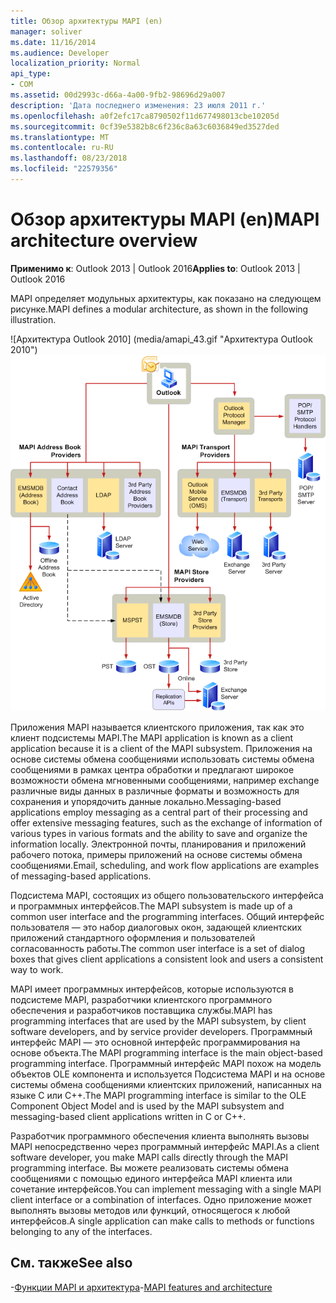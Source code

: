 ```yaml
---
title: Обзор архитектуры MAPI (en)
manager: soliver
ms.date: 11/16/2014
ms.audience: Developer
localization_priority: Normal
api_type:
- COM
ms.assetid: 00d2993c-d66a-4a00-9fb2-98696d29a007
description: 'Дата последнего изменения: 23 июля 2011 г.'
ms.openlocfilehash: a0f2efc17ca8790502f11d677498013cbe10205d
ms.sourcegitcommit: 0cf39e5382b8c6f236c8a63c6036849ed3527ded
ms.translationtype: MT
ms.contentlocale: ru-RU
ms.lasthandoff: 08/23/2018
ms.locfileid: "22579356"
---
```

# <a name="mapi-architecture-overview"></a><span data-ttu-id="9377c-103">Обзор архитектуры MAPI (en)</span><span class="sxs-lookup"><span data-stu-id="9377c-103">MAPI architecture overview</span></span>
 
<span data-ttu-id="9377c-104">**Применимо к**: Outlook 2013 | Outlook 2016</span><span class="sxs-lookup"><span data-stu-id="9377c-104">**Applies to**: Outlook 2013 | Outlook 2016</span></span> 
  
<span data-ttu-id="9377c-105">MAPI определяет модульных архитектуры, как показано на следующем рисунке.</span><span class="sxs-lookup"><span data-stu-id="9377c-105">MAPI defines a modular architecture, as shown in the following illustration.</span></span>  
  
<span data-ttu-id="9377c-106">![Архитектура Outlook 2010] (media/amapi_43.gif "Архитектура Outlook 2010")</span><span class="sxs-lookup"><span data-stu-id="9377c-106">![Outlook 2010 architecture](media/amapi_43.gif "Outlook 2010 architecture")</span></span>
  
<span data-ttu-id="9377c-107">Приложения MAPI называется клиентского приложения, так как это клиент подсистемы MAPI.</span><span class="sxs-lookup"><span data-stu-id="9377c-107">The MAPI application is known as a client application because it is a client of the MAPI subsystem.</span></span> <span data-ttu-id="9377c-108">Приложения на основе системы обмена сообщениями использовать системы обмена сообщениями в рамках центра обработки и предлагают широкое возможности обмена мгновенными сообщениями, например exchange различные виды данных в различные форматы и возможность для сохранения и упорядочить данные локально.</span><span class="sxs-lookup"><span data-stu-id="9377c-108">Messaging-based applications employ messaging as a central part of their processing and offer extensive messaging features, such as the exchange of information of various types in various formats and the ability to save and organize the information locally.</span></span> <span data-ttu-id="9377c-109">Электронной почты, планирования и приложений рабочего потока, примеры приложений на основе системы обмена сообщениями.</span><span class="sxs-lookup"><span data-stu-id="9377c-109">Email, scheduling, and work flow applications are examples of messaging-based applications.</span></span>
  
<span data-ttu-id="9377c-110">Подсистема MAPI, состоящих из общего пользовательского интерфейса и программных интерфейсов.</span><span class="sxs-lookup"><span data-stu-id="9377c-110">The MAPI subsystem is made up of a common user interface and the programming interfaces.</span></span> <span data-ttu-id="9377c-111">Общий интерфейс пользователя — это набор диалоговых окон, задающей клиентских приложений стандартного оформления и пользователей согласованность работы.</span><span class="sxs-lookup"><span data-stu-id="9377c-111">The common user interface is a set of dialog boxes that gives client applications a consistent look and users a consistent way to work.</span></span>
  
<span data-ttu-id="9377c-112">MAPI имеет программных интерфейсов, которые используются в подсистеме MAPI, разработчики клиентского программного обеспечения и разработчиков поставщика службы.</span><span class="sxs-lookup"><span data-stu-id="9377c-112">MAPI has programming interfaces that are used by the MAPI subsystem, by client software developers, and by service provider developers.</span></span> <span data-ttu-id="9377c-113">Программный интерфейс MAPI — это основной интерфейс программирования на основе объекта.</span><span class="sxs-lookup"><span data-stu-id="9377c-113">The MAPI programming interface is the main object-based programming interface.</span></span> <span data-ttu-id="9377c-114">Программный интерфейс MAPI похож на модель объектов OLE компонента и используется Подсистема MAPI и на основе системы обмена сообщениями клиентских приложений, написанных на языке C или C++.</span><span class="sxs-lookup"><span data-stu-id="9377c-114">The MAPI programming interface is similar to the OLE Component Object Model and is used by the MAPI subsystem and messaging-based client applications written in C or C++.</span></span> 
  
<span data-ttu-id="9377c-115">Разработчик программного обеспечения клиента выполнять вызовы MAPI непосредственно через программный интерфейс MAPI.</span><span class="sxs-lookup"><span data-stu-id="9377c-115">As a client software developer, you make MAPI calls directly through the MAPI programming interface.</span></span> <span data-ttu-id="9377c-116">Вы можете реализовать системы обмена сообщениями с помощью единого интерфейса MAPI клиента или сочетание интерфейсов.</span><span class="sxs-lookup"><span data-stu-id="9377c-116">You can implement messaging with a single MAPI client interface or a combination of interfaces.</span></span> <span data-ttu-id="9377c-117">Одно приложение может выполнять вызовы методов или функций, относящегося к любой интерфейсов.</span><span class="sxs-lookup"><span data-stu-id="9377c-117">A single application can make calls to methods or functions belonging to any of the interfaces.</span></span>
  
## <a name="see-also"></a><span data-ttu-id="9377c-118">См. также</span><span class="sxs-lookup"><span data-stu-id="9377c-118">See also</span></span>

<span data-ttu-id="9377c-119">-[Функции MAPI и архитектура](mapi-features-and-architecture.md)</span><span class="sxs-lookup"><span data-stu-id="9377c-119">-[MAPI features and architecture](mapi-features-and-architecture.md)</span></span>

